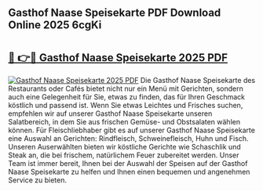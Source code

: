 ## Gasthof Naase Speisekarte PDF Download Online 2025 6cgKi

# <h2><a href="http://gc5s6aa.nevu.top/?p=Gasthof+Naase+Speisekarte">🔗 👉🔴 Gasthof Naase Speisekarte 2025 PDF</a></h2>

[![Gasthof Naase Speisekarte 2025 PDF](https://i.imgur.com/dBaPXMq.png)](http://gc5s6aa.nevu.top/?p=Gasthof+Naase+Speisekarte)
Die Gasthof Naase Speisekarte des Restaurants oder Cafés bietet nicht nur ein Menü mit Gerichten, sondern auch eine Gelegenheit für Sie, etwas zu finden, das für Ihren Geschmack köstlich und passend ist. Wenn Sie etwas Leichtes und Frisches suchen, empfehlen wir auf unserer Gasthof Naase Speisekarte unseren Salatbereich, in dem Sie aus frischen Gemüse- und Obstsalaten wählen können. Für Fleischliebhaber gibt es auf unserer Gasthof Naase Speisekarte eine Auswahl an Gerichten: Rindfleisch, Schweinefleisch, Huhn und Fisch. Unseren Auserwählten bieten wir köstliche Gerichte wie Schaschlik und Steak an, die bei frischem, natürlichem Feuer zubereitet werden. Unser Team ist immer bereit, Ihnen bei der Auswahl der Speisen auf der Gasthof Naase Speisekarte zu helfen und Ihnen einen bequemen und angenehmen Service zu bieten.
